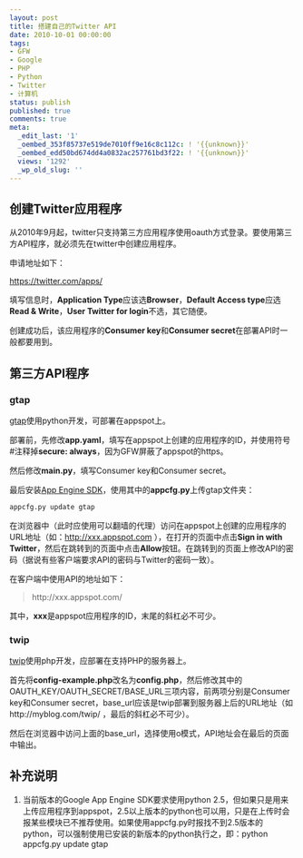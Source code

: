 ```yaml
---
layout: post
title: 搭建自己的Twitter API
date: 2010-10-01 00:00:00
tags:
- GFW
- Google
- PHP
- Python
- Twitter
- 计算机
status: publish
published: true
comments: true
meta:
  _edit_last: '1'
  _oembed_353f85737e519de7010ff9e16c8c112c: ! '{{unknown}}'
  _oembed_edd50bd674dd4a0832ac257761bd3f22: ! '{{unknown}}'
  views: '1292'
  _wp_old_slug: ''
---
```

<h2> 创建Twitter应用程序 </h2>

从2010年9月起，twitter只支持第三方应用程序使用oauth方式登录。要使用第三方API程序，就必须先在twitter中创建应用程序。

申请地址如下：

https://twitter.com/apps/

填写信息时，<b>Application Type</b>应该选<b>Browser</b>，<b>Default Access type</b>应选<b>Read & Write</b>，<b>User Twitter for login</b>不选，其它随便。

创建成功后，该应用程序的<b>Consumer key</b>和<b>Consumer secret</b>在部署API时一般都要用到。

<h2> 第三方API程序 </h2>

<h3> gtap </h3>

<a href="http://code.google.com/p/gtap/">gtap</a>使用python开发，可部署在appspot上。

部署前，先修改<b>app.yaml</b>，填写在appspot上创建的应用程序的ID，并使用符号#注释掉<b>secure: always</b>，因为GFW屏蔽了appspot的https。

然后修改<b>main.py</b>，填写Consumer key和Consumer secret。

最后安装<a href="http://code.google.com/intl/zh-CN/appengine/downloads.html">App Engine SDK</a>，使用其中的<b>appcfg.py</b>上传gtap文件夹：

```bash
appcfg.py update gtap
```

在浏览器中（此时应使用可以翻墙的代理）访问在appspot上创建的应用程序的URL地址（如：http://xxx.appspot.com ），在打开的页面中点击<b>Sign in with Twitter</b>，然后在跳转到的页面中点击<b>Allow</b>按钮。在跳转到的页面上修改API的密码（据说有些客户端要求API的密码与Twitter的密码一致）。

在客户端中使用API的地址如下：

<blockquote>
http://xxx.appspot.com/
</blockquote>

其中，<b>xxx</b>是appspot应用程序的ID，末尾的斜杠必不可少。

<h3> twip </h3>

<a href="http://code.google.com/p/twip/">twip</a>使用php开发，应部署在支持PHP的服务器上。

首先将<b>config-example.php</b>改名为<b>config.php</b>，然后修改其中的OAUTH_KEY/OAUTH_SECRET/BASE_URL三项内容，前两项分别是Consumer key和Consumer secret，base_url应该是twip部署到服务器上后的URL地址（如http://myblog.com/twip/ ，最后的斜杠必不可少）。

然后在浏览器中访问上面的base_url，选择使用o模式，API地址会在最后的页面中输出。

<h2> 补充说明 </h2>

<ol>
<li>当前版本的Google App Engine SDK要求使用python 2.5，但如果只是用来上传应用程序到appspot，2.5以上版本的python也可以用，只是在上传时会报某些模块已不推荐使用。如果使用appcfg.py时报找不到2.5版本的python，可以强制使用已安装的新版本的python执行之，即：python appcfg.py update gtap</li>
</ol>
